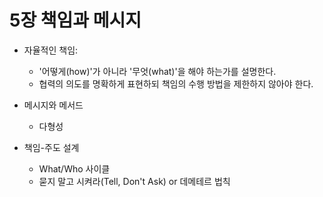 # 5장 책임과 메시지

+ 자율적인 책임:
    + '어떻게(how)'가 아니라 '무엇(what)'을 해야 하는가를 설명한다.
    + 협력의 의도를 명확하게 표현하되 책임의 수행 방법을 제한하지 않아야 한다.

+ 메시지와 메서드
    + 다형성

+ 책임-주도 설계
    + What/Who 사이클
    + 묻지 말고 시켜라(Tell, Don't Ask) or 데메테르 법칙
